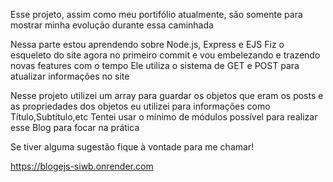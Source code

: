 Esse projeto, assim como meu portifólio atualmente, são somente para mostrar minha evolução durante essa caminhada

Nessa parte estou aprendendo sobre Node.js, Express e EJS
Fiz o esqueleto do site agora no primeiro commit e vou embelezando e trazendo novas features com o tempo
Ele utiliza o sistema de GET e POST para atualizar informações no site

Nesse projeto utilizei um array para guardar os objetos que eram os posts e as propriedades dos objetos eu utilizei para informações como Título,Subtítulo,etc
Tentei usar o mínimo de módulos possível para realizar esse Blog para focar na prática

Se tiver alguma sugestão fique à vontade para me chamar!

https://blogejs-siwb.onrender.com
